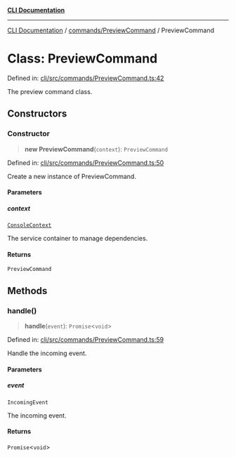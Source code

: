 [**CLI Documentation**](../../../README.md)

***

[CLI Documentation](../../../README.md) / [commands/PreviewCommand](../README.md) / PreviewCommand

# Class: PreviewCommand

Defined in: [cli/src/commands/PreviewCommand.ts:42](https://github.com/stonemjs/cli/blob/ae332002b2560de84ae3a35accc1d91282bd1543/src/commands/PreviewCommand.ts#L42)

The preview command class.

## Constructors

### Constructor

> **new PreviewCommand**(`context`): `PreviewCommand`

Defined in: [cli/src/commands/PreviewCommand.ts:50](https://github.com/stonemjs/cli/blob/ae332002b2560de84ae3a35accc1d91282bd1543/src/commands/PreviewCommand.ts#L50)

Create a new instance of PreviewCommand.

#### Parameters

##### context

[`ConsoleContext`](../../../declarations/interfaces/ConsoleContext.md)

The service container to manage dependencies.

#### Returns

`PreviewCommand`

## Methods

### handle()

> **handle**(`event`): `Promise`\<`void`\>

Defined in: [cli/src/commands/PreviewCommand.ts:59](https://github.com/stonemjs/cli/blob/ae332002b2560de84ae3a35accc1d91282bd1543/src/commands/PreviewCommand.ts#L59)

Handle the incoming event.

#### Parameters

##### event

`IncomingEvent`

The incoming event.

#### Returns

`Promise`\<`void`\>
